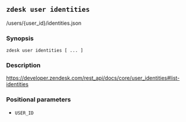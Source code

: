 ## `zdesk user identities`

/users/{user_id}/identities.json

### Synopsis

    zdesk user identities [ ... ]

### Description

https://developer.zendesk.com/rest_api/docs/core/user_identities#list-identities

### Positional parameters

* `USER_ID`

